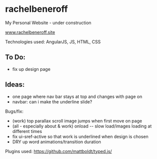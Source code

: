 # rachelbeneroff
My Personal Website - under construction

www.rachelbeneroff.site

Technologies used: AngularJS, JS, HTML, CSS

## To Do:
- fix up design page

## Ideas:
- one page where nav bar stays at top and changes with page on
- navbar: can i make the underline slide?

Bugs/fix:
- (work) top parallax scroll image jumps when first move on page
- (all - especially about & work) onload -- slow load/images loading at different times
- fix ui-sref-active so that work is underlined when design is chosen
- DRY up word animations/transition duration

Plugins used:
https://github.com/mattboldt/typed.js/

